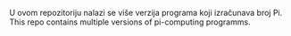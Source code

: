 U ovom repozitoriju nalazi se više verzija programa koji izračunava broj Pi.
This repo contains multiple versions of pi-computing programms.
